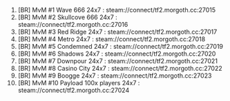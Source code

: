 1. [BR] MvM #1 Wave 666 24x7 : steam://connect/tf2.morgoth.cc:27015
2. [BR] MvM #2 Skullcove 666 24x7 : steam://connect/tf2.morgoth.cc:27016
3. [BR] MvM #3 Red Ridge 24x7 : steam://connect/tf2.morgoth.cc:27017
4. [BR] MvM #4 Metro 24x7 : steam://connect/tf2.morgoth.cc:27018
5. [BR] MvM #5 Condemned 24x7 : steam://connect/tf2.morgoth.cc:27019
6. [BR] MvM #6 Shadows 24x7 : steam://connect/tf2.morgoth.cc:27020
7. [BR] MvM #7 Downpour 24x7 : steam://connect/tf2.morgoth.cc:27021
8. [BR] MvM #8 Casino City 24x7 : steam://connect/tf2.morgoth.cc:27022
9. [BR] MvM #9 Boogge 24x7 : steam://connect/tf2.morgoth.cc:27023
10. [BR] MvM #10 Payload 100x players 24x7 : steam://connect/tf2.morgoth.cc:27024
